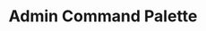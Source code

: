 ---
title: Admin Command Palette
description: Using the admin command palette for user search and navigation
---